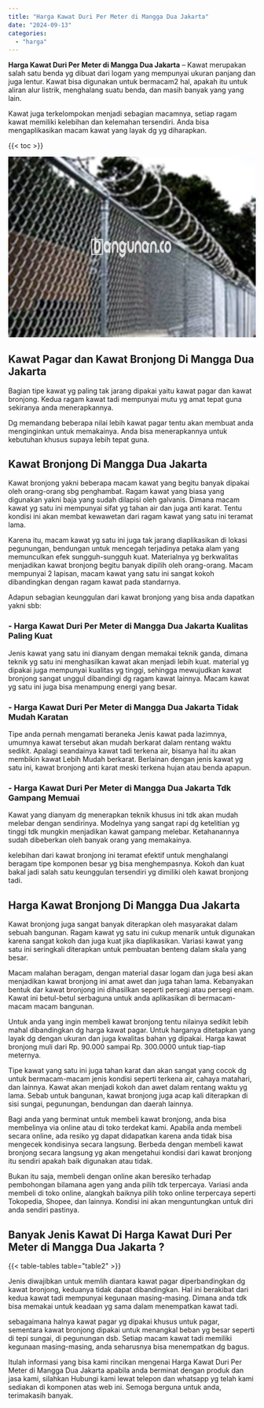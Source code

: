 ```yaml
---
title: "Harga Kawat Duri Per Meter di Mangga Dua Jakarta"
date: "2024-09-13"
categories: 
  - "harga"
---
```


**Harga Kawat Duri Per Meter di Mangga Dua Jakarta** – Kawat merupakan salah satu benda yg dibuat dari logam yang mempunyai ukuran panjang dan juga lentur. Kawat bisa digunakan untuk bermacam2 hal, apakah itu untuk aliran alur listrik, menghalang suatu benda, dan masih banyak yang yang lain.

Kawat juga terkelompokan menjadi sebagian macamnya, setiap ragam kawat memiliki kelebihan dan kelemahan tersendiri. Anda bisa mengaplikasikan macam kawat yang layak dg yg diharapkan.

{{< toc >}}

![Harga Kawat Duri Per Meter di Mangga Dua Jakarta](/images/jual-kawat-murah05.png)

## Kawat Pagar dan Kawat Bronjong Di Mangga Dua Jakarta

Bagian tipe kawat yg paling tak jarang dipakai yaitu kawat pagar dan kawat bronjong. Kedua ragam kawat tadi mempunyai mutu yg amat tepat guna sekiranya anda menerapkannya.

Dg memandang beberapa nilai lebih kawat pagar tentu akan membuat anda menginginkan untuk memakainya. Anda bisa menerapkannya untuk kebutuhan khusus supaya lebih tepat guna.

## Kawat Bronjong Di Mangga Dua Jakarta

Kawat bronjong yakni beberapa macam kawat yang begitu banyak dipakai oleh orang-orang sbg penghambat. Ragam kawat yang biasa yang digunakan yakni baja yang sudah dilapisi oleh galvanis. Dimana macam kawat yg satu ini mempunyai sifat yg tahan air dan juga anti karat. Tentu kondisi ini akan membat kewawetan dari ragam kawat yang satu ini teramat lama.

Karena itu, macam kawat yg satu ini juga tak jarang diaplikasikan di lokasi pegunungan, bendungan untuk mencegah terjadinya petaka alam yang memunculkan efek sungguh-sungguh kuat. Materialnya yg berkwalitas menjadikan kawat bronjong begitu banyak dipilih oleh orang-orang. Macam mempunyai 2 lapisan, macam kawat yang satu ini sangat kokoh dibandingkan dengan ragam kawat pada standarnya.

Adapun sebagian keunggulan dari kawat bronjong yang bisa anda dapatkan yakni sbb:

### \- Harga Kawat Duri Per Meter di Mangga Dua Jakarta Kualitas Paling Kuat

Jenis kawat yang satu ini dianyam dengan memakai teknik ganda, dimana teknik yg satu ini menghasilkan kawat akan menjadi lebih kuat. material yg dipakai juga mempunyai kualitas yg tinggi, sehingga mewujudkan kawat bronjong sangat unggul dibandingi dg ragam kawat lainnya. Macam kawat yg satu ini juga bisa menampung energi yang besar.

### \- Harga Kawat Duri Per Meter di Mangga Dua Jakarta Tidak Mudah Karatan

Tipe anda pernah mengamati beraneka Jenis kawat pada lazimnya, umumnya kawat tersebut akan mudah berkarat dalam rentang waktu sedikit. Apalagi seandainya kawat tadi terkena air, bisanya hal itu akan membikin kawat Lebih Mudah berkarat. Berlainan dengan jenis kawat yg satu ini, kawat bronjong anti karat meski terkena hujan atau benda apapun.

### \- Harga Kawat Duri Per Meter di Mangga Dua Jakarta Tdk Gampang Memuai

Kawat yang dianyam dg menerapkan teknik khusus ini tdk akan mudah melebar dengan sendirinya. Modelnya yang sangat rapi dg ketelitian yg tinggi tdk mungkin menjadikan kawat gampang melebar. Ketahanannya sudah dibeberkan oleh banyak orang yang memakainya.

kelebihan dari kawat bronjong ini teramat efektif untuk menghalangi beragam tipe komponen besar yg bisa menghempasnya. Kokoh dan kuat bakal jadi salah satu keunggulan tersendiri yg dimiliki oleh kawat bronjong tadi.

## Harga Kawat Bronjong Di Mangga Dua Jakarta

Kawat bronjong juga sangat banyak diterapkan oleh masyarakat dalam sebuah bangunan. Ragam kawat yg satu ini cukup menarik untuk digunakan karena sangat kokoh dan juga kuat jika diaplikasikan. Variasi kawat yang satu ini seringkali diterapkan untuk pembuatan benteng dalam skala yang besar.

Macam malahan beragam, dengan material dasar logam dan juga besi akan menjadikan kawat bronjong ini amat awet dan juga tahan lama. Kebanyakan bentuk dar kawat bronjong ini dihasilkan seperti persegi atau persegi enam. Kawat ini betul-betul serbaguna untuk anda aplikasikan di bermacam-macam macam bangunan.

Untuk anda yang ingin membeli kawat bronjong tentu nilainya sedikit lebih mahal dibandingkan dg harga kawat pagar. Untuk harganya ditetapkan yang layak dg dengan ukuran dan juga kwalitas bahan yg dipakai. Harga kawat bronjong muli dari Rp. 90.000 sampai Rp. 300.0000 untuk tiap-tiap meternya.

Tipe kawat yang satu ini juga tahan karat dan akan sangat yang cocok dg untuk bermacam-macam jenis kondisi seperti terkena air, cahaya matahari, dan lainnya. Kawat akan menjadi kokoh dan awet dalam rentang waktu yg lama. Sebab untuk bangunan, kawat bronjong juga acap kali diterapkan di sisi sungai, pegunungan, bendungan dan daerah lainnya.

Bagi anda yang berminat untuk membeli kawat bronjong, anda bisa membelinya via online atau di toko terdekat kami. Apabila anda membeli secara online, ada resiko yg dapat didapatkan karena anda tidak bisa mengecek kondisinya secara langsung. Berbeda dengan membeli kawat bronjong secara langsung yg akan mengetahui kondisi dari kawat bronjong itu sendiri apakah baik digunakan atau tidak.

Bukan itu saja, membeli dengan online akan beresiko terhadap pembohongan bilamana agen yang anda pilih tdk terpercaya. Variasi anda membeli di toko online, alangkah baiknya pilih toko online terpercaya seperti Tokopedia, Shopee, dan lainnya. Kondisi ini akan menguntungkan untuk diri anda sendiri pastinya.

## Banyak Jenis Kawat Di Harga Kawat Duri Per Meter di Mangga Dua Jakarta ?

{{< table-tables table="table2" >}}

Jenis diwajibkan untuk memlih diantara kawat pagar diperbandingkan dg kawat bronjong, keduanya tidak dapat dibandingkan. Hal ini berakibat dari kedua kawat tadi mempunyai kegunaan masing-masing. Dimana anda tdk bisa memakai untuk keadaan yg sama dalam menempatkan kawat tadi.

sebagaimana halnya kawat pagar yg dipakai khusus untuk pagar, sementara kawat bronjong dipakai untuk menangkal beban yg besar seperti di tepi sungai, di pegunungan dsb. Setiap macam kawat tadi memiliki kegunaan masing-masing, anda seharusnya bisa menempatkan dg bagus.

Itulah informasi yang bisa kami rincikan mengenai Harga Kawat Duri Per Meter di Mangga Dua Jakarta apabila anda berminat dengan produk dan jasa kami, silahkan Hubungi kami lewat telepon dan whatsapp yg telah kami sediakan di komponen atas web ini. Semoga berguna untuk anda, terimakasih banyak.
